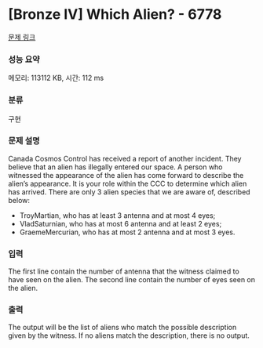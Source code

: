 # [Bronze IV] Which Alien? - 6778 

[문제 링크](https://www.acmicpc.net/problem/6778) 

### 성능 요약

메모리: 113112 KB, 시간: 112 ms

### 분류

구현

### 문제 설명

<p>Canada Cosmos Control has received a report of another incident. They believe that an alien has illegally entered our space. A person who witnessed the appearance of the alien has come forward to describe the alien’s appearance. It is your role within the CCC to determine which alien has arrived. There are only 3 alien species that we are aware of, described below:</p>

<ul>
	<li>TroyMartian, who has at least 3 antenna and at most 4 eyes;</li>
	<li>VladSaturnian, who has at most 6 antenna and at least 2 eyes;</li>
	<li>GraemeMercurian, who has at most 2 antenna and at most 3 eyes.</li>
</ul>

### 입력 

 <p>The first line contain the number of antenna that the witness claimed to have seen on the alien. The second line contain the number of eyes seen on the alien.</p>

### 출력 

 <p>The output will be the list of aliens who match the possible description given by the witness. If no aliens match the description, there is no output.</p>


